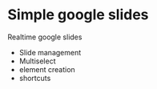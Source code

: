 # Simple google slides
Realtime google slides
- Slide management
- Multiselect
- element creation
- shortcuts